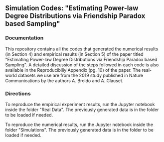 ## Simulation Codes: "Estimating Power-law Degree Distributions via Friendship Paradox based Sampling"

### Documentation
This repository contains all the codes that generated the numerical results (in Section 4) and empirical results (in Section 5) of the paper titled "Estimating Power-law Degree Distributions via Friendship Paradox based Sampling". A detailed discussion of the steps followed in each code is also available in the Reproducibiliy Appendix (pg. 10) of the paper. The real-world datasets we use are from the 2019 study published in Nature Communications by the authors A. Broido and A. Clauset. 

### Directions
To reproduce the empirical experiment results, run the Jupyter notebook inside the folder "Real Data". The previously generated data is in the folder to be loaded if needed.

To reproduce the numerical results, run the Jupyter notebook inside the folder "Simulations". The previously generated data is in the folder to be loaded if needed.


